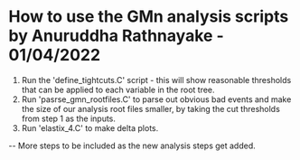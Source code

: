 # How to use the GMn analysis scripts by Anuruddha Rathnayake - 01/04/2022

1. Run the 'define_tightcuts.C' script - this will show reasonable thresholds that can be applied to each variable in the root tree.
2. Run 'pasrse_gmn_rootfiles.C' to parse out obvious bad events and make the size of our analysis root files smaller, by taking the cut thresholds from step 1 as the inputs.
3. Run 'elastix_4.C' to make delta plots.

--
More steps to be included as the new analysis steps get added.